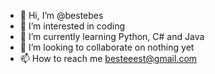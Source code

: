 - 👋 Hi, I’m @bestebes
- 👀 I’m interested in coding
- 🌱 I’m currently learning Python, C# and Java
- 💞️ I’m looking to collaborate on nothing yet
- 📫 How to reach me besteeest@gmail.com

<!---
bestebes/bestebes is a ✨ special ✨ repository because its `README.md` (this file) appears on your GitHub profile.
You can click the Preview link to take a look at your changes.
--->
